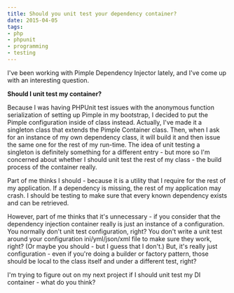 ```yaml
---
title: Should you unit test your dependency container?
date: 2015-04-05
tags:
- php
- phpunit
- programming
- testing
---
```

I've been working with Pimple Dependency Injector lately, and I've come up with an interesting question.

<!--more-->

**Should I unit test my container?**

Because I was having PHPUnit test issues with the anonymous function serialization of setting up Pimple in my bootstrap, I decided to put the Pimple configuration inside of class instead.  Actually, I've made it a singleton class that extends the Pimple Container class.  Then, when I ask for an instance of my own dependency class, it will build it and then issue the same one for the rest of my run-time.  The idea of unit testing a singleton is definitely something for a different entry - but more so I'm concerned about whether I should unit test the rest of my class - the build process of the container really.

Part of me thinks I should - because it is a utility that I require for the rest of my application.  If a dependency is missing, the rest of my application may crash.  I should be testing to make sure that every known dependency exists and can be retrieved.

However, part of me thinks that it's unnecessary - if you consider that the dependency injection container really is just an instance of a configuration.  You normally don't unit test configuration, right?  You don't write a unit test around your configuration ini/yml/json/xml file to make sure they work, right? (Or maybe you should - but I guess that I don't.)  But, it's really just configuration - even if you're doing a builder or factory pattern, those should be local to the class itself and under a different test, right?

I'm trying to figure out on my next project if I should unit test my DI container - what do you think?
